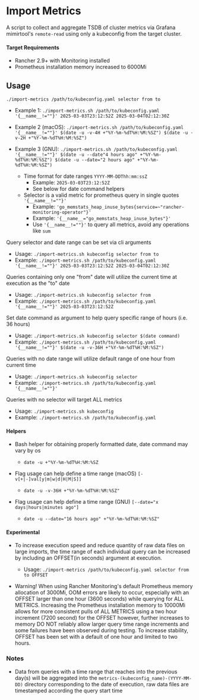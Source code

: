 # Import Metrics

A script to collect and aggregate TSDB of cluster metrics via Grafana mimirtool's `remote-read` using only a kubeconfig from the target cluster.

#### Target Requirements

 - Rancher 2.9+ with Monitoring installed
 - Prometheus installation memory increased to 6000Mi

## Usage

`./import-metrics /path/to/kubeconfig.yaml selector from to`

- Example 1: `./import-metrics.sh /path/to/kubeconfig.yaml '{__name__!=""}' 2025-03-03T23:12:52Z 2025-03-04T02:12:30Z`

- Example 2 (macOS): `./import-metrics.sh /path/to/kubeconfig.yaml '{__name__!=""}' $(date -u -v-4H +"%Y-%m-%dT%H:%M:%SZ") $(date -u -v-2H +"%Y-%m-%dT%H:%M:%SZ")`

- Example 3 (GNU): `./import-metrics.sh /path/to/kubeconfig.yaml '{__name__!=""}' $(date -u --date"4 hours ago" +"%Y-%m-%dT%H:%M:%SZ") $(date -u --date="2 hours ago" +"%Y-%m-%dT%H:%M:%SZ")`

   - Time format for date ranges `YYYY-MM-DDThh:mm:ssZ`
     - Example: `2025-03-03T23:12:52Z`
     - See below for date command helpers
   - Selector is a valid metric for prometheus query in single quotes `'{__name__!=""}'`
     - Example: `'go_memstats_heap_inuse_bytes{service=~"rancher-monitoring-operator"}'`
     - Example: `'{__name__="go_memstats_heap_inuse_bytes"}'`
     - Use `'{__name__!=""}'` to query all metrics, avoid any operations like `sum`

Query selector and date range can be set via cli arguments

  - Usage: `./import-metrics.sh kubeconfig selector from to`
  - Example: `./import-metrics.sh /path/to/kubeconfig.yaml '{__name__!=""}' 2025-03-03T23:12:52Z 2025-03-04T02:12:30Z`
 
 Queries containing only one "from" date will utilize the current time at execution as the "to" date

  - Usage: `./import-metrics.sh kubeconfig selector from`
  - Example: `./import-metrics.sh /path/to/kubeconfig.yaml '{__name__!=""}' 2025-03-03T23:12:52Z `
 
 Set date command as argument to help query specific range of hours (i.e. 36 hours)

  - Usage: `./import-metrics.sh kubeconfig selector $(date command)`
  - Example: `./import-metrics.sh /path/to/kubeconfig.yaml '{__name__!=""}' $(date -u -v-36H +"%Y-%m-%dT%H:%M:%SZ")`

 Queries with no date range will utilize default range of one hour from current time

   - Usage: `./import-metrics.sh kubeconfig selector`
   - Example: `./import-metrics.sh /path/to/kubeconfig.yaml '{__name__!=""}'`

 Queries with no selector will target ALL metrics

   - Usage: `./import-metrics.sh kubeconfig`
   - Example: `./import-metrics.sh /path/to/kubeconfig.yaml`

#### Helpers

 - Bash helper for obtaining properly formatted date, date command may vary by os

   - `date -u +"%Y-%m-%dT%H:%M:%SZ`

 - Flag usage can help define a time range (macOS) `[-v[+|-]val[y|m|w|d|H|M|S]]`
 
   - `date -u -v-36H +"%Y-%m-%dT%H:%M:%SZ"`

 - Flag usage can help define a time range (GNU) `[--date="x days|hours|minutes ago"]`
 
   - `date -u --date="16 hours ago" +"%Y-%m-%dT%H:%M:%SZ"`

#### Experimental

- To increase execution speed and reduce quantity of raw data files on large imports, the time range of each individual query can be increased by including an OFFSET(in seconds) argument at execution.
 
  - Usage: `./import-metrics /path/to/kubeconfig.yaml selector from to OFFSET`

- Warning! When using Rancher Monitoring's default Prometheus memory allocation of 3000Mi, OOM errors are likely to occur, especially with an OFFSET larger than one hour (3600 seconds) while querying for ALL METRICS. Increasing the Prometheus installation memory to 10000Mi allows for more consistent pulls of ALL METRICS using a two hour increment (7200 second) for the OFFSET however, further increases to memory DO NOT reliably allow larger query time range increments and some failures have been observed during testing. To increase stability, OFFSET has been set with a default of one hour and limited to two hours.

### Notes

 - Data from queries with a time range that reaches into the previous day(s) will be aggregated into the `metrics-(kubeconfig_name)-(YYYY-MM-DD)` directory corresponding to the date of execution, raw data files are timestamped according the query start time

